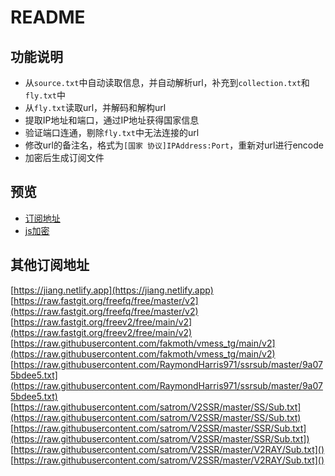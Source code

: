 # README

## 功能说明
* 从`source.txt`中自动读取信息，并自动解析url，补充到`collection.txt`和`fly.txt`中
* 从`fly.txt`读取url，并解码和解构url
* 提取IP地址和端口，通过IP地址获得国家信息
* 验证端口连通，剔除`fly.txt`中无法连接的url
* 修改url的备注名，格式为`[国家 协议]IPAddress:Port`，重新对url进行encode
* 加密后生成订阅文件

## 预览
* [订阅地址](https://raw.githubusercontent.com/samjoeyang/subscribe/main/fly)
* [js加密](http://samjoeyang.github.io/subscribe/encrypt.html)

## 其他订阅地址

[https://jiang.netlify.app](https://jiang.netlify.app)
[https://raw.fastgit.org/freefq/free/master/v2](https://raw.fastgit.org/freefq/free/master/v2)
[https://raw.fastgit.org/freev2/free/main/v2](https://raw.fastgit.org/freev2/free/main/v2)
[https://raw.githubusercontent.com/fakmoth/vmess_tg/main/v2](https://raw.githubusercontent.com/fakmoth/vmess_tg/main/v2)
[https://raw.githubusercontent.com/RaymondHarris971/ssrsub/master/9a075bdee5.txt](https://raw.githubusercontent.com/RaymondHarris971/ssrsub/master/9a075bdee5.txt)
[https://raw.githubusercontent.com/satrom/V2SSR/master/SS/Sub.txt](https://raw.githubusercontent.com/satrom/V2SSR/master/SS/Sub.txt)
[https://raw.githubusercontent.com/satrom/V2SSR/master/SSR/Sub.txt](https://raw.githubusercontent.com/satrom/V2SSR/master/SSR/Sub.txt])
[https://raw.githubusercontent.com/satrom/V2SSR/master/V2RAY/Sub.txt]()
[https://raw.githubusercontent.com/satrom/V2SSR/master/V2RAY/Sub.txt]()

